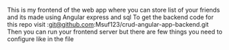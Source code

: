 This is my frontend of the web app where you can store list of your friends and its made using Angular express and sql
To get the backend code for this repo visit :git@github.com:Msuf123/crud-angular-app-backend.git 
Then you can run your frontend server but there are few things you need to configure like 
in the file 